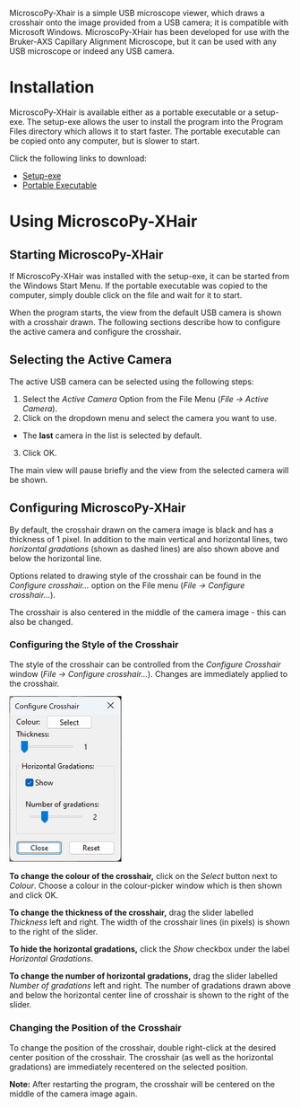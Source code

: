 MicroscoPy-Xhair is a simple USB microscope viewer, which draws a crosshair onto the image provided from a USB camera; it is compatible with Microsoft Windows. MicroscoPy-XHair has been developed for use with the Bruker-AXS Capillary Alignment Microscope, but it can be used with any USB microscope or indeed any USB camera.


# Installation

MicroscoPy-XHair is available either as a portable executable or a setup-exe. The setup-exe allows the user to install the program into the Program Files directory which allows it to start faster. The portable executable can be copied onto any computer, but is slower to start.

Click the following links to download:

* [Setup-exe](./resources/MicroscoPyXhair-setup.exe)
* [Portable Executable](./resources/MicroscoPyXhair.exe)


# Using MicroscoPy-XHair
## Starting MicroscoPy-XHair

If MicroscoPy-XHair was installed with the setup-exe, it can be started from the Windows Start Menu. If the portable executable was copied to the computer, simply double click on the file and wait for it to start.

When the program starts, the view from the default USB camera is shown with a crosshair drawn. The following sections describe how to configure the active camera and configure the crosshair.

## Selecting the Active Camera
The active USB camera can be selected using the following steps:
1. Select the *Active Camera* Option from the File Menu (*File -> Active Camera*).
2. Click on the dropdown menu and select the camera you want to use.
  - The **last** camera in the list is selected by default.
3. Click OK.

The main view will pause briefly and the view from the selected camera will be shown.

## Configuring MicroscoPy-XHair
By default, the crosshair drawn on the camera image is black and has a thickness of 1 pixel. In addition to the main vertical and horizontal lines, two *horizontal gradations* (shown as dashed lines) are also shown above and below the horizontal line.

Options related to drawing style of the crosshair can be found in the *Configure crosshair...* option on the File menu (*File -> Configure crosshair...*).

The crosshair is also centered in the middle of the camera image - this can also be changed.

### Configuring the Style of the Crosshair
The style of the crosshair can be controlled from the *Configure Crosshair* window (*File -> Configure crosshair...*). Changes are immediately applied to the crosshair.

<img src="./resources/configure_crosshair_window.png" alt="Configure Crosshair Window" width="200px"/>

**To change the colour of the crosshair,** click on the *Select* button next to *Colour*. Choose a colour in the colour-picker window which is then shown and click OK.

**To change the thickness of the crosshair,** drag the slider labelled *Thickness* left and right. The width of the crosshair lines (in pixels) is shown to the right of the slider.

**To hide the horizontal gradations,** click the *Show* checkbox under the label *Horizontal Gradations*.

**To change the number of horizontal gradations,** drag the slider labelled *Number of gradations* left and right. The number of gradations drawn above and below the horizontal center line of crosshair is shown to the right of the slider.


### Changing the Position of the Crosshair
To change the position of the crosshair, double right-click at the desired center position of the crosshair. The crosshair (as well as the horizontal gradations) are immediately recentered on the selected position.

**Note:** After restarting the program, the crosshair will be centered on the middle of the camera image again.
